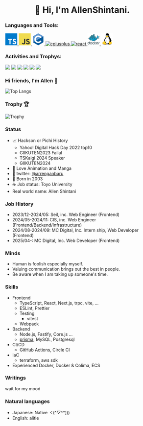<h1 align="center">👋 Hi, I'm AllenShintani.</h1>

<p align="left">
 
</p>

<h3 align="left">Languages and Tools:</h3>
<p align="left">
<a href="https://www.typescriptlang.org/" target="_blank" rel="noreferrer">
        <img src="https://raw.githubusercontent.com/devicons/devicon/master/icons/typescript/typescript-original.svg" alt="typescript" width="40" height="40" /> </a>
 <a href="https://developer.mozilla.org/ja/docs/Web/JavaScript" target="_blank" rel="noreferrer"> <img
            src="https://raw.githubusercontent.com/devicons/devicon/master/icons/javascript/javascript-original.svg"
            alt="javascript" width="40" height="40" /> </a> <a href="https://www.cprogramming.com/" target="_blank"
        rel="noreferrer"> <img src="https://raw.githubusercontent.com/devicons/devicon/master/icons/c/c-original.svg"
            alt="c" width="40" height="40" /> </a> <a href="https://nextjs.org/" target="_blank"
        rel="noreferrer"> <img
            src="https://upload.wikimedia.org/wikipedia/commons/8/8e/Nextjs-logo.svg"
            alt="cplusplus" width="40" height="40" /> </a> <a href="https://react.dev/" target="_blank"
        rel="noreferrer"> <img src="https://upload.wikimedia.org/wikipedia/commons/a/a7/React-icon.svg" alt="react" width="40"
            height="40" /> </a> <a href="https://www.docker.com/" target="_blank" rel="noreferrer"> <img
            src="https://raw.githubusercontent.com/devicons/devicon/master/icons/docker/docker-original-wordmark.svg"
            alt="docker" width="40" height="40" /> </a><a href="https://www.linux.org/" target="_blank" rel="noreferrer"> <img
            src="https://raw.githubusercontent.com/devicons/devicon/master/icons/linux/linux-original.svg" alt="linux"
            width="40" height="40" /> </a>
</p>

<p align="left">
<h3 align="left">Activities and Trophys:</h3>
</p>

![](https://github-profile-trophy.vercel.app/?username=AllenShintani&theme=tokyonight&column=7)
![](https://raw.githubusercontent.com/AllenShintani/AllenShintani/main/profile-summary-card-output/tokyonight/0-profile-details.svg)
![](https://raw.githubusercontent.com/AllenShintani/AllenShintani/main/profile-summary-card-output/tokyonight/1-repos-per-language.svg)
![](https://raw.githubusercontent.com/AllenShintani/AllenShintani/main/profile-summary-card-output/tokyonight/2-most-commit-language.svg)
![](https://raw.githubusercontent.com/AllenShintani/AllenShintani/main/profile-summary-card-output/tokyonight/3-stats.svg)
![](https://raw.githubusercontent.com/AllenShintani/AllenShintani/main/profile-summary-card-output/tokyonight/4-productive-time.svg)


### Hi friends, I'm Allen 🌟


![Top Langs](https://github-readme-stats.vercel.app/api/top-langs/?username=AllenShintani&layout=compact)

### Trophy 🏆

![Trophy](https://github-profile-trophy.vercel.app/?username=AllenShintani&row=1&column=8)

### Status

- 📈 Hackson or Pichi History
  + Yahoo! Digital Hack Day 2022 top10
  + GIIKUTEN2023 Failal
  + TSKaigi 2024 Speaker
  + GIIKUTEN2024
- 📕 Love Animation and Manga
- 🔵 twitter: [@arrenganbaru](https://twitter.com/allenganbaru)
- 🥳 Born in 2003
- ☕ Job status: Toyo University
- Real world name: <span title="新谷アレン">Allen Shintani</span>

### Job History

- 2023/12-2024/05: Seil, inc. Web Engineer (Frontend)
- 2024/05-2024/11: CIS, inc. Web Engineer (Frontend/Backend/Infrastructure)
- 2024/08-2024/09: MC Digital, Inc. Intern ship, Web Developer (Frontend)
- 2025/04-: MC Digital, Inc. Web Developer (Frontend)


### Minds

- Human is foolish especially myself.
- Valuing communication brings out the best in people.
- Be aware when I am taking up someone's time.

### Skills

- Frontend
  - TypeScript, React, Next.js, trpc, vite, ...
  - ESLint, Prettier
  - Testing
    - vitest
  - Webpack
- Backend
  - Node.js, Fastify, Core.js ...
  - [prisma](https://github.com/prisma/prisma), MySQL, Postgresql
- CI/CD
  - GitHub Actions, Circle CI
- IaC
  - terraform, aws sdk
- Experienced Docker, Docker & Colima, ECS

### Writings

wait for my mood

### Natural languages

- Japanese: Native ヾ(^▽^*)))
- English: alitle
